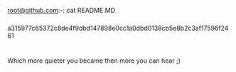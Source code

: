 root@github.com:-: cat README.MD
###
a315977c65372c8de4f9dbd147898e0cc1a0dbd0138cb5e8b2c3af17596f2461
#
   Which more quieter you became then more you can hear ;)
